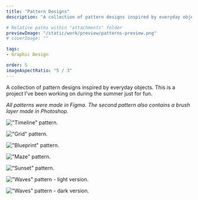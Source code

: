 ```yaml
---
title: "Pattern Designs"
description: "A collection of pattern designs inspired by everyday objects."

# Relative paths within "attachments" folder
previewImage: "/static/work/preview/patterns-preview.png"
# coverImage: ""

tags:
- Graphic Design

order: 5
imageAspectRatio: "5 / 3"
---
```


A collection of pattern designs inspired by everyday objects. This is a project I’ve been working on during the summer just for fun.

*All patterns were made in Figma. The second pattern also contains a brush layer made in Photoshop.*

!["Timeline" pattern.](/static/work/patterns/pattern-1.png)

!["Grid" pattern.](/static/work/patterns/pattern-2.png)

!["Blueprint" pattern.](/static/work/patterns/pattern-3.png)

!["Maze" pattern.](/static/work/patterns/pattern-4.png)

!["Sunset" pattern.](/static/work/patterns/pattern-5.png)

!["Waves" pattern - light version.](/static/work/patterns/pattern-6-light.png)

!["Waves" pattern - dark version.](/static/work/patterns/pattern-6-dark.png)